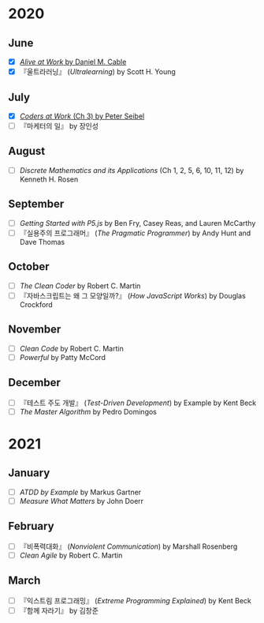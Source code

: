 # 2020
## June
- [x] [*Alive at Work* by Daniel M. Cable](https://github.com/smilee/read/blob/master/2020/alive-at-work.md)
- [x] 『울트라러닝』 (*Ultralearning*) by Scott H. Young 

## July
- [x] [*Coders at Work* (Ch 3) by Peter Seibel](https://github.com/smilee/read/blob/master/2020/coders-at-work.md)
- [ ] 『마케터의 일』 by 장인성

## August
- [ ] *Discrete Mathematics and its Applications* (Ch 1, 2, 5, 6, 10, 11, 12) by Kenneth H. Rosen

## September
- [ ] *Getting Started with P5.js* by Ben Fry, Casey Reas, and Lauren McCarthy
- [ ] 『실용주의 프로그래머』 (*The Pragmatic Programmer*) by Andy Hunt and Dave Thomas

## October
- [ ] *The Clean Coder* by Robert C. Martin
- [ ] 『자바스크립트는 왜 그 모양일까?』 (*How JavaScript Works*) by Douglas Crockford

## November
- [ ] *Clean Code* by Robert C. Martin
- [ ] *Powerful* by Patty McCord

## December
- [ ] 『테스트 주도 개발』 (*Test-Driven Development*) by Example by Kent Beck
- [ ] *The Master Algorithm* by Pedro Domingos

# 2021
## January
- [ ] *ATDD by Example* by Markus Gartner
- [ ] *Measure What Matters* by John Doerr

## February
- [ ] 『비폭력대화』 (*Nonviolent Communication*) by Marshall Rosenberg
- [ ] *Clean Agile* by Robert C. Martin

## March
- [ ] 『익스트림 프로그래밍』 (*Extreme Programming Explained*) by Kent Beck
- [ ] 『함께 자라기』 by 김창준
